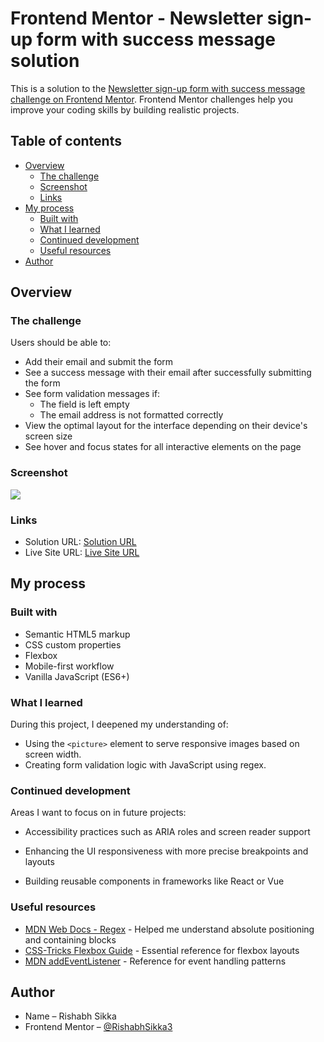 # Frontend Mentor - Newsletter sign-up form with success message solution

This is a solution to the [Newsletter sign-up form with success message challenge on Frontend Mentor](https://www.frontendmentor.io/solutions/newsletter-signup-page-with-basic-dom-manipulation-xZx8t77WhZ). Frontend Mentor challenges help you improve your coding skills by building realistic projects.

## Table of contents

- [Overview](#overview)
  - [The challenge](#the-challenge)
  - [Screenshot](#screenshot)
  - [Links](#links)
- [My process](#my-process)
  - [Built with](#built-with)
  - [What I learned](#what-i-learned)
  - [Continued development](#continued-development)
  - [Useful resources](#useful-resources)
- [Author](#author)

## Overview

### The challenge

Users should be able to:

- Add their email and submit the form
- See a success message with their email after successfully submitting the form
- See form validation messages if:
  - The field is left empty
  - The email address is not formatted correctly
- View the optimal layout for the interface depending on their device's screen size
- See hover and focus states for all interactive elements on the page

### Screenshot

![](./screenshot.jpg)

### Links

- Solution URL: [Solution URL](https://www.frontendmentor.io/solutions/newsletter-signup-page-with-basic-dom-manipulation-xZx8t77WhZ)
- Live Site URL: [Live Site URL](https://rishabhsikka3.github.io/newsletter-sign-up-page/)

## My process

### Built with

- Semantic HTML5 markup
- CSS custom properties
- Flexbox
- Mobile-first workflow
- Vanilla JavaScript (ES6+)

### What I learned

During this project, I deepened my understanding of:

- Using the `<picture>` element to serve responsive images based on screen width.
- Creating form validation logic with JavaScript using regex.

### Continued development

Areas I want to focus on in future projects:

- Accessibility practices such as ARIA roles and screen reader support

- Enhancing the UI responsiveness with more precise breakpoints and layouts

- Building reusable components in frameworks like React or Vue

### Useful resources

- [MDN Web Docs - Regex](https://developer.mozilla.org/en-US/docs/Web/JavaScript/Guide/Regular_Expressions) - Helped me understand absolute positioning and containing blocks
- [CSS-Tricks Flexbox Guide](https://css-tricks.com/snippets/css/a-guide-to-flexbox/) - Essential reference for flexbox layouts
- [MDN addEventListener](https://developer.mozilla.org/en-US/docs/Web/API/EventTarget/addEventListener) - Reference for event handling patterns

## Author

- Name – Rishabh Sikka
- Frontend Mentor – [@RishabhSikka3](https://www.frontendmentor.io/profile/RishabhSikka3)
